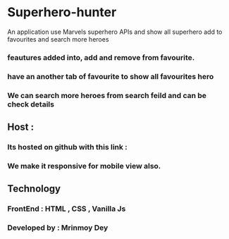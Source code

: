 # Superhero-hunter
An application use Marvels superhero APIs and show all superhero add to favourites and search more heroes 

### feautures added into, add and remove from favourite.
### have an another tab of favourite to show all favourites hero
### We can search more heroes from search feild and can be check details

## Host :

### Its hosted on github with this link : 
### We make it responsive for mobile view also.

## Technology

### FrontEnd : HTML , CSS , Vanilla Js 
### Developed by : Mrinmoy Dey 

